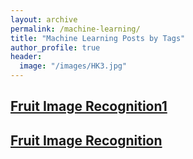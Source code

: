 ```yaml
---
layout: archive
permalink: /machine-learning/
title: "Machine Learning Posts by Tags"
author_profile: true
header: 
  image: "/images/HK3.jpg"  
---
```


## [Fruit Image Recognition1](/posts/2018-11-15-fruit_image_recognition/)

## [Fruit Image Recognition](/fruit_image_recognition/)

